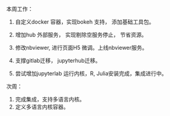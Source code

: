 本周工作：

1. 自定义docker 容器，实现bokeh 支持， 添加基础工具包。
2. 增加hub 外部服务， 实现剔除空服务停止， 节省资源。
3. 修改nbviewer, 进行页面H5 微调。上线nbviewer服务。
4. 支撑gitlab迁移， jupyterhub迁移。

5. 尝试增加jupyterlab 运行内核，R, Julia安装完成，集成进行中。

次周：

1. 完成集成，支持多语言内核。
2. 定义多语言内核容器。